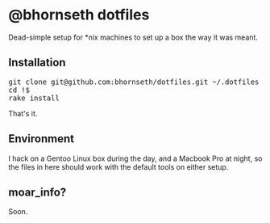 @bhornseth dotfiles
===================

Dead-simple setup for \*nix machines to set up a box the way it was meant.

Installation
------------
<pre>
git clone git@github.com:bhornseth/dotfiles.git ~/.dotfiles
cd !$
rake install
</pre>

That's it.

Environment
-----------
I hack on a Gentoo Linux box during the day, and a Macbook Pro at night, so the files 
in here should work with the default tools on either setup.

moar_info?
----------
Soon.
